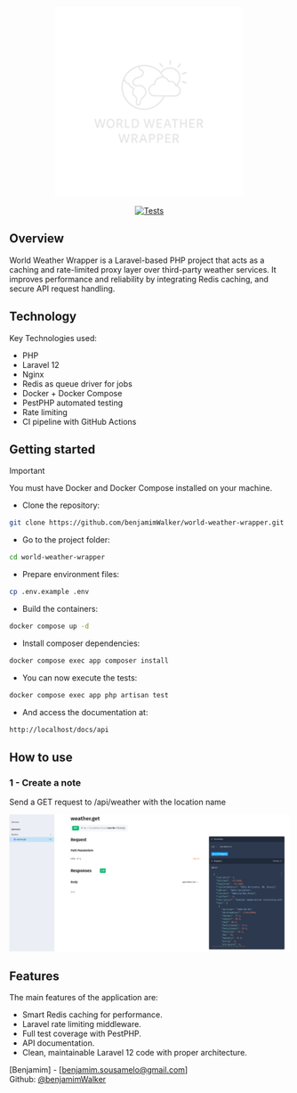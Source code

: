 <p align="center">
  <img src="https://raw.githubusercontent.com/benjamimWalker/world-weather-wrapper/master/assets/logo.png" alt="Project logo" />
</p>
<p align="center">
  <a href="https://github.com/benjamimWalker/world-weather-wrapper/actions/workflows/tests.yml">
    <img src="https://github.com/benjamimWalker/world-weather-wrapper/actions/workflows/tests.yml/badge.svg" alt="Tests" />
  </a>
</p>

## Overview
World Weather Wrapper is a Laravel-based PHP project that acts as a caching and rate-limited proxy layer over third-party weather services. It improves performance and reliability by integrating Redis caching, and secure API request handling.
## Technology

Key Technologies used:

* PHP
* Laravel 12
* Nginx
* Redis as queue driver for jobs
* Docker + Docker Compose
* PestPHP automated testing
* Rate limiting
* CI pipeline with GitHub Actions

## Getting started

> [!IMPORTANT]  
> You must have Docker and Docker Compose installed on your machine.

* Clone the repository:
```sh
git clone https://github.com/benjamimWalker/world-weather-wrapper.git
```

* Go to the project folder:
```sh
cd world-weather-wrapper
```

* Prepare environment files:
```sh
cp .env.example .env
```

* Build the containers:
```sh
docker compose up -d
```

* Install composer dependencies:
```sh
docker compose exec app composer install
```

* You can now execute the tests:
```sh
docker compose exec app php artisan test
```

* And access the documentation at:
```sh
http://localhost/docs/api
```

## How to use

### 1 - Create a note

Send a GET request to /api/weather with the location name

![Content creation image](https://raw.githubusercontent.com/benjamimWalker/world-weather-wrapper/master/assets/weather.png)

## Features

The main features of the application are:
- Smart Redis caching for performance.
- Laravel rate limiting middleware.
- Full test coverage with PestPHP.
- API documentation.
- Clean, maintainable Laravel 12 code with proper architecture.

[Benjamim] - [benjamim.sousamelo@gmail.com]<br>
Github: <a href="https://github.com/benjamimWalker">@benjamimWalker</a>

